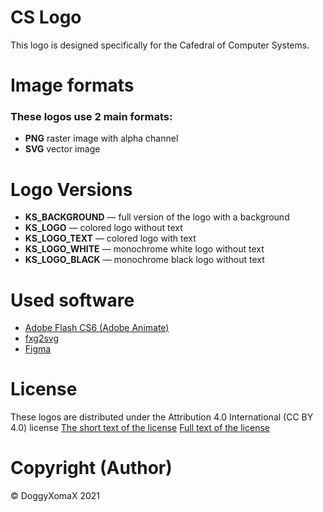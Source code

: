 # CS Logo
This logo is designed specifically for the Cafedral of Computer Systems.
# Image formats
### These logos use 2 main formats:
- **PNG** raster image with alpha channel
- **SVG** vector image
# Logo Versions
- **KS_BACKGROUND** — full version of the logo with a background
- **KS_LOGO** — colored logo without text
- **KS_LOGO_TEXT** — colored logo with text
- **KS_LOGO_WHITE** — monochrome white logo without text
- **KS_LOGO_BLACK** — monochrome black logo without text
# Used software
- [Adobe Flash CS6 (Adobe Animate)](https://www.adobe.com/ru/products/animate.html)
- [fxg2svg](https://github.com/alts/fxg2svg)
- [Figma](https://figma.com/)
# License
These logos are distributed under the Attribution 4.0 International (CC BY 4.0) license
[The short text of the license](https://creativecommons.org/licenses/by/4.0)
[Full text of the license](https://creativecommons.org/licenses/by/4.0/legalcode)
# Copyright (Author)
© DoggyXomaX 2021